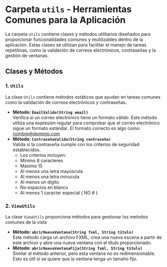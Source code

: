 # Carpeta `utils` - Herramientas Comunes para la Aplicación

La carpeta `utils` contiene clases y métodos utilitarios diseñados para proporcionar funcionalidades comunes y reutilizables dentro de la aplicación. Estas clases se utilizan para facilitar el manejo de tareas repetitivas, como la validación de correos electrónicos, contraseñas y la gestión de ventanas.

## Clases y Métodos

### 1. **`Utils`**
La clase `Utils` contiene métodos estáticos que ayudan en tareas comunes como la validación de correos electrónicos y contraseñas.

- **Método: `EmailValido(String email)`**  
Verifica si un correo electrónico tiene un formato válido. Este método utiliza una expresión regular para comprobar que el correo electrónico sigue un formato estándar. El formato correcto es algo como: nombre@dominio.com
- **Método: `ContraseñaValida(String contraseña)`**  
Valida si la contraseña cumple con los criterios de seguridad establecidos.
  - Los criterios incluyen:
  - Minimo 8 caracteres
  - Maximo 15
  - Al menos una letra mayúscula
  - Al menos una letra minucula
  - Al menos un dígito
  - No espacios en blanco
  - Al menos 1 caracter especial ( NO # )

### 2. **`ViewUtils`**
La clase `ViewUtils` proporciona métodos para gestionar los metodos comunes de la vista 

- **Método: `abrirNuevaVentana(String fxml, String titulo)`**  
  Este método carga un archivo FXML, crea una nueva escena a partir de este archivo y abre una nueva ventana con el título proporcionado.
- **Método: `abrirNuevaVentanaFija(String fxml, String titulo)`**  
  Similar al método anterior, pero esta ventana no es redimensionable. Esto es útil si se quiere que la ventana tenga un tamaño fijo.

